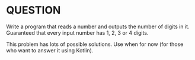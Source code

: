 # QUESTION
Write a program that reads a number and outputs the number of digits in it. Guaranteed that every input number has 1, 2, 3 or 4 digits.

This problem has lots of possible solutions. Use when for now (for those who want to answer it using Kotlin).
